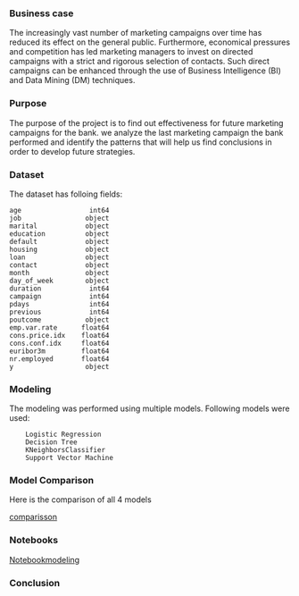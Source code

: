 ### Business case
The increasingly vast number of marketing campaigns over time has reduced its effect on the general public. Furthermore, economical pressures and competition has led marketing managers to invest on directed campaigns with a strict and rigorous selection of contacts. Such direct campaigns can be enhanced through the use of Business Intelligence (BI) and Data Mining (DM) techniques.

### Purpose
The purpose of the project is to find out  effectiveness for future marketing campaigns for the bank.  we analyze the last marketing campaign the bank performed and identify the patterns that will help us find conclusions in order to develop future strategies.


### Dataset
The dataset has folloing fields:
```
age                 int64
job                object
marital            object
education          object
default            object
housing            object
loan               object
contact            object
month              object
day_of_week        object
duration            int64
campaign            int64
pdays               int64
previous            int64
poutcome           object
emp.var.rate      float64
cons.price.idx    float64
cons.conf.idx     float64
euribor3m         float64
nr.employed       float64
y                  object
```

### Modeling
The modeling was performed using multiple models. Following models were used:

```
    Logistic Regression
    Decision Tree
    KNeighborsClassifier
    Support Vector Machine
```
### Model Comparison
Here is the comparison of all 4 models

[comparisson](images/model_comp.PNG)

### Notebooks
[Notebookmodeling](prompt_III.ipynb)

### Conclusion
